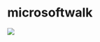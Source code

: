 
 # microsoftwalk

![](https://github.com/nondejus/formula-microsoft/blob/main/ArtBoard%20Image%20(134).jpg)

